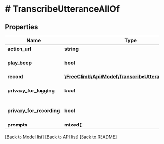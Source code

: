 # # TranscribeUtteranceAllOf

## Properties

Name | Type | Description | Notes
------------ | ------------- | ------------- | -------------
**action_url** | **string** |  |
**play_beep** | **bool** |  | [optional] [default to false]
**record** | [**\FreeClimb\Api\Model\TranscribeUtteranceAllOfRecord**](TranscribeUtteranceAllOfRecord.md) |  | [optional]
**privacy_for_logging** | **bool** |  | [optional] [default to false]
**privacy_for_recording** | **bool** |  | [optional] [default to false]
**prompts** | **mixed[]** |  | [optional]

[[Back to Model list]](../../README.md#models) [[Back to API list]](../../README.md#endpoints) [[Back to README]](../../README.md)
